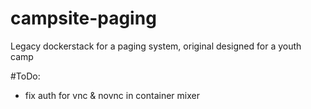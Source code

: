 # campsite-paging
Legacy dockerstack for a paging system, original designed for a youth camp



#ToDo:
- fix auth for vnc & novnc in container mixer